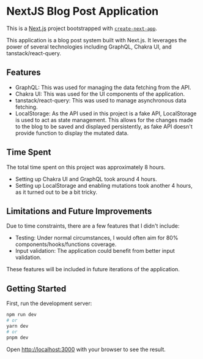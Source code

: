 # NextJS Blog Post Application

This is a [Next.js](https://nextjs.org/) project bootstrapped with [`create-next-app`](https://github.com/vercel/next.js/tree/canary/packages/create-next-app).

This application is a blog post system built with Next.js. It leverages the power of several technologies including GraphQL, Chakra UI, and tanstack/react-query. 

## Features

- GraphQL: This was used for managing the data fetching from the API. 
- Chakra UI: This was used for the UI components of the application. 
- tanstack/react-query: This was used to manage asynchronous data fetching.
- LocalStorage: As the API used in this project is a fake API, LocalStorage is used to act as state management. This allows for the changes made to the blog to be saved and displayed persistently, as fake API doesn't provide function to display the mutated data. 

## Time Spent

The total time spent on this project was approximately 8 hours. 

- Setting up Chakra UI and GraphQL took around 4 hours.
- Setting up LocalStorage and enabling mutations took another 4 hours, as it turned out to be a bit tricky.

## Limitations and Future Improvements

Due to time constraints, there are a few features that I didn't include:

- Testing: Under normal circumstances, I would often aim for 80% components/hooks/functions coverage.
- Input validation: The application could benefit from better input validation.

These features will be included in future iterations of the application.


## Getting Started

First, run the development server:

```bash
npm run dev
# or
yarn dev
# or
pnpm dev
```

Open [http://localhost:3000](http://localhost:3000) with your browser to see the result.



